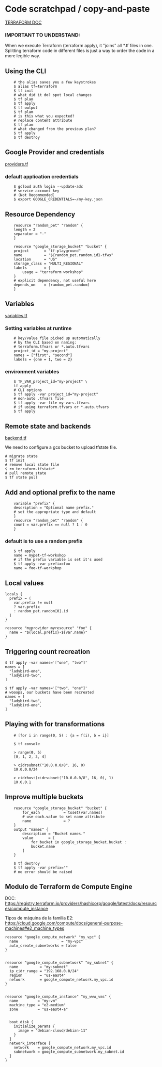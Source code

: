 # Code scratchpad / copy-and-paste
 [TERRAFORM DOC](bit.ly/48kEjlK)
 
### IMPORTANT TO UNDERSTAND:
When we execute Terraform (terraform apply), it "joins" all *.tf files in one. Splitting terraform code in different files is just a way to order the code in a more legible way. 


## Using the CLI
```
    # the alias saves you a few keystrokes
    $ alias tf=terraform
    $ tf init
    # what did it do? spot local changes
    $ tf plan
    $ tf apply
    $ tf output
    $ tf plan
    # is this what you expected?
    # replace content attribute
    $ tf plan
    # what changed from the previous plan?
    $ tf apply
    $ tf destroy
```

## Google Provider and credentials
[providers.tf](providers.tf)


### default application credentials
```
    $ gcloud auth login --update-adc
    # service account key
    # (Not Recommended)
    $ export GOOGLE_CREDENTIALS=~/my-key.json
```

## Resource Dependency

```
    resource "random_pet" "random" {
    length = 2
    separator = "-"
    }

    resource "google_storage_bucket" "bucket" {
    project       = "tf-playground"
    name          = "${random_pet.random.id}-tfws"
    location      = "US"
    storage_class = "MULTI_REGIONAL"
    labels        = {
        usage = "terraform workshop"
    }
    # explicit dependency, not useful here
    depends_on    = [random_pet.random]
    }
```


## Variables
[variables.tf](variables.tf)

### Setting variables at runtime
```
    # key/value file picked up automatically
    # by the CLI based on naming:
    # terraform.tfvars or *.auto.tfvars
    project_id = "my-project"
    names = ["first", "second"]
    labels = {one = 1, two = 2}
```

### environment variables
```
    $ TF_VAR_project_id="my-project" \
    tf apply
    # CLI options
    $ tf apply -var project_id="my-project"
    # non-auto .tfvars file
    $ tf apply -var-file my-vars.tfvars
    # if using terraform.tfvars or *.auto.tfvars
    $ tf apply

```



## Remote state and backends
[backend.tf](backend.tf)

We need to configure a gcs bucket to upload tfstate file. 

```
# migrate state
$ tf init
# remove local state file
$ rm terraform.tfstate*
# pull remote state
$ tf state pull

```

## Add and optional prefix to the name
```
    variable "prefix" {
    description = "Optional name prefix."
    # set the appropriate type and default
    }
    resource "random_pet" "random" {
    count = var.prefix == null ? 1 : 0
    }
```

### default is to use a random prefix
```
    $ tf apply
    name = mypet-tf-workshop
    # if the prefix variable is set it's used
    $ tf apply -var prefix=foo
    name = foo-tf-workshop
```


## Local values
```
locals {
  prefix = (
    var.prefix != null
    ? var.prefix
    : random_pet.random[0].id
  )
}

resource "myprovider_myresource" "foo" {
  name = "${local.prefix}-${var.name}"
}
```

## Triggering count recreation
```
$ tf apply -var names='["one", "two"]'
names = [
  "ladybird-one",
  "ladybird-two",
]

$ tf apply -var names='["two", "one"]'
# wooops, our buckets have been recreated
names = [
  "ladybird-two",
  "ladybird-one",
]
```

## Playing with for transformations
```
    # [for i in range(0, 5) : {a = f(i), b = i}]

    $ tf console

    > range(0, 5)
    [0, 1, 2, 3, 4]

    > cidrsubnet("10.0.0.0/8", 16, 0)
    10.0.0.0/24

    > cidrhost(cidrsubnet("10.0.0.0/8", 16, 0), 1)
    10.0.0.1
```

## Improve multiple buckets
```
    resource "google_storage_bucket" "bucket" {
        for_each           = toset(var.names)
        # use each.value to set name attribute
        name               = ?
    }
    output "names" {
        description = "Bucket names."
        value       = [
            for bucket in google_storage_bucket.bucket :
            bucket.name
        ]
    }
```

```
    $ tf destroy
    $ tf apply -var prefix=""
    # no error should be raised
```

## Modulo de Terraform de Compute Engine 

DOC: 
https://registry.terraform.io/providers/hashicorp/google/latest/docs/resources/compute_instance

Tipos de máquina de la familia E2:
https://cloud.google.com/compute/docs/general-purpose-machines#e2_machine_types

```
resource "google_compute_network" "my_vpc" {
  name                    = "my-vpc"
  auto_create_subnetworks = false
}


resource "google_compute_subnetwork" "my_subnet" {
  name          = "my-subnet"
  ip_cidr_range = "192.168.0.0/24"
  region        = "us-east4"
  network       = google_compute_network.my_vpc.id
}


resource "google_compute_instance" "my_www_vms" {
  name         = "my-vm"
  machine_type = "e2-medium"
  zone         = "us-east4-a"


  boot_disk {
    initialize_params {
      image = "debian-cloud/debian-11"
    }
  }
  network_interface {
    network    = google_compute_network.my_vpc.id
    subnetwork = google_compute_subnetwork.my_subnet.id
  }
}

```


